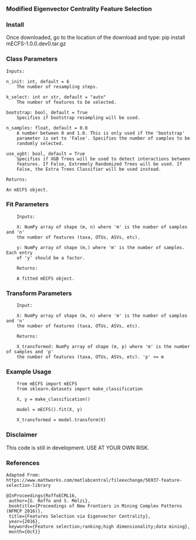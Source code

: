 ### Modified Eigenvector Centrality Feature Selection

### Install
Once downloaded, go to the location of the download and type:
    pip install mECFS-1.0.0.dev0.tar.gz
    
### Class Parameters
    Inputs:

    n_init: int, default = 6
        The number of resampling steps.

    k_select: int or str, default = "auto"
        The number of features to be selected.

    bootstrap: bool, default = True
        Specifies if bootstrap resampling will be used.

    n_samples: float, default = 0.8
        A number between 0 and 1.0. This is only used if the 'bootstrap'
        parameter is set to 'False'. Specifies the number of samples to be
        randomly selected.

    use_xgbt: bool, default = True
        Specifies if XGB Trees will be used to detect interactions between
        features. If False, Extremely Randomized Trees will be used. If
        False, the Extra Trees Classifier will be used instead.

    Returns:

    An mECFS object.
            
### Fit Parameters
        Inputs:

        X: NumPy array of shape (m, n) where 'm' is the number of samples and 'n'
        the number of features (taxa, OTUs, ASVs, etc).

        y: NumPy array of shape (m,) where 'm' is the number of samples. Each entry
        of 'y' should be a factor.

        Returns:

        A fitted mECFS object.

### Transform Parameters
        Input:

        X: NumPy array of shape (m, n) where 'm' is the number of samples and 'n'
        the number of features (taxa, OTUs, ASVs, etc).

        Returns:

        X_transformed: NumPy array of shape (m, p) where 'm' is the number of samples and 'p'
        the number of features (taxa, OTUs, ASVs, etc). 'p' <= m
        
### Example Usage

        from mECFS import mECFS
        from sklearn.datasets import make_classification
        
        X, y = make_classification()
        
        model = mECFS().fit(X, y)
	
        X_transformed = model.transform(X)

### Disclaimer
This code is still in development. USE AT YOUR OWN RISK.

### References

    Adapted From:
    https://www.mathworks.com/matlabcentral/fileexchange/56937-feature-selection-library

    @InProceedings{RoffoECML16, 
     author={G. Roffo and S. Melzi}, 
     booktitle={Proceedings of New Frontiers in Mining Complex Patterns (NFMCP 2016)}, 
     title={Features Selection via Eigenvector Centrality}, 
     year={2016}, 
     keywords={Feature selection;ranking;high dimensionality;data mining}, 
     month={Oct}}

